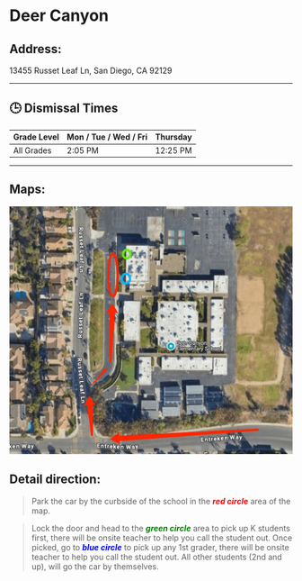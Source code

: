 # Deer Canyon

## Address: 
13455 Russet Leaf Ln, San Diego, CA 92129

---

## 🕒 Dismissal Times

| Grade Level     | Mon / Tue / Wed / Fri | Thursday  |
|-----------------|-----------------------|-----------|
| All Grades      | 2:05 PM               | 12:25 PM  |

---

## Maps:
![Deer Canyon Map](Deer_Canyon.png)

## Detail direction:

> Park the car by the curbside of the school in the <span style="color:red">***red circle***</span> area of the map. 

> Lock the door and head to the <span style="color:green">***green circle***</span> area to pick up K students first, there will be onsite teacher to help you call the student out. Once picked, go to <span style="color:blue">***blue circle***</span> to pick up any 1st grader, there will be onsite teacher to help you call the student out. All other students (2nd and up), will go the car by themselves.